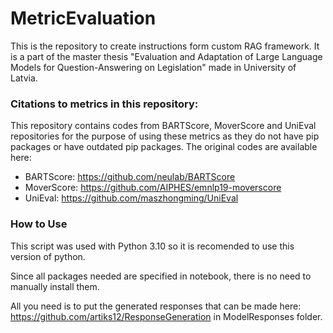 # MetricEvaluation
This is the repository to create instructions form custom RAG framework. It is a part of the master thesis "Evaluation and Adaptation of Large Language Models for Question-Answering on Legislation" made in University of Latvia.

### Citations to metrics in this repository:
This repository contains codes from BARTScore, MoverScore and UniEval repositories for the purpose of using these metrics as they do not have pip packages or have outdated pip packages. The original codes are available here:
- BARTScore: https://github.com/neulab/BARTScore
- MoverScore: https://github.com/AIPHES/emnlp19-moverscore
- UniEval: https://github.com/maszhongming/UniEval

### How to Use
This script was used with Python 3.10 so it is recomended to use this version of python.

Since all packages needed are specified in notebook, there is no need to manually install them. 

All you need is to put the generated responses that can be made here: https://github.com/artiks12/ResponseGeneration in ModelResponses folder.

